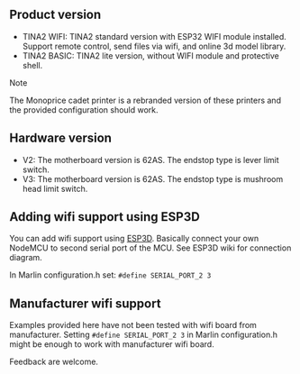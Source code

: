 ## Product version

- TINA2 WIFI: TINA2 standard version with ESP32 WIFI module installed. Support remote control, send files via wifi, and online 3d model library.
- TINA2 BASIC: TINA2 lite version, without WIFI module and protective shell.

> [!NOTE]
> The Monoprice cadet printer is a rebranded version of these printers and the provided configuration should work.

## Hardware version

- V2: The motherboard version is 62AS. The endstop type is lever limit switch.
- V3: The motherboard version is 62AS. The endstop type is mushroom head limit switch.

## Adding wifi support using ESP3D

You can add wifi support using [ESP3D](https://github.com/luc-github/ESP3D).
Basically connect your own NodeMCU to second serial port of the MCU.
See ESP3D wiki for connection diagram.

In Marlin configuration.h set:
`#define SERIAL_PORT_2 3`

## Manufacturer wifi support

Examples provided here have not been tested with wifi board from manufacturer.
Setting `#define SERIAL_PORT_2 3` in Marlin configuration.h might be enough to work with manufacturer wifi board.

Feedback are welcome.
